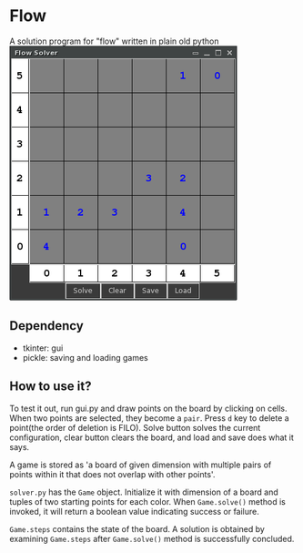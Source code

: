 # Flow
A solution program for "flow" written in plain old python
![screenshot](https://raw.githubusercontent.com/chn0905/flow/master/screenshot.png)


## Dependency
- tkinter: gui
- pickle: saving and loading games

## How to use it?
To test it out, run gui.py and draw points on the board by clicking on cells. When two points are selected, they become a `pair`. 
Press `d` key to delete a point(the order of deletion is FILO). Solve button solves the current configuration, clear button clears the board, and load and save does what it says.

A game is stored as 'a board of given dimension with multiple pairs of points within it that does not overlap with other points'.

`solver.py` has the `Game` object. Initialize it with dimension of a board and tuples of two starting points for each color. 
When `Game.solve()` method is invoked, it will return a boolean value indicating success or failure.

`Game.steps` contains the state of the board. A solution is obtained by examining `Game.steps` after `Game.solve()` method is successfully concluded.
